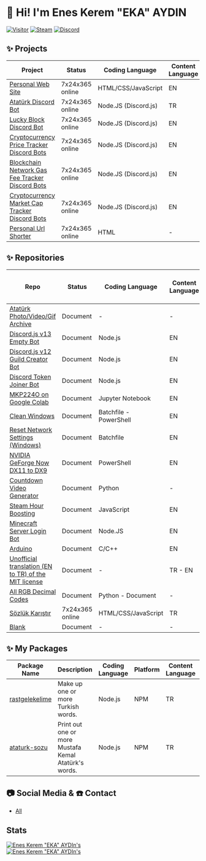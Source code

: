 # 👋 Hi! I'm Enes Kerem "EKA" AYDIN
[![Visitor](https://visitor-badge.laobi.icu/badge?page_id=EnesKeremAYDIN.EnesKeremAYDIN)](#)
[![Steam](https://img.shields.io/badge/donate-steam-blue?logo=Steam&style=flat-square)](https://steamcommunity.com/tradeoffer/new/?partner=434566573&token=g789u6Uv)
[![Discord](https://discord.com/api/guilds/817779288296128512/widget.png)](https://discord.gg/fJGtmKbuQB)

## ✨ Projects
| Project | Status | Coding Language | Content Language | Repo | Note Language |
| ----------- | ----------- | ----------- | ----------- | ----------- | ----------- |
| [Personal Web Site](https://eneskeremaydin.com.tr)| 7x24x365 online | HTML/CSS/JavaScript | EN | [GitHub Repo](https://github.com/EnesKeremAYDIN/EnesKeremAYDIN.github.io) | - |
| [Atatürk Discord Bot](https://top.gg/bot/719897844085161985)| 7x24x365 online | Node.JS (Discord.js) | TR | - | - |
| [Lucky Block Discord Bot](https://top.gg/bot/825666272335364108)| 7x24x365 online | Node.JS (Discord.js) | EN | - | - |
| [Cryptocurrency Price Tracker Discord Bots](https://eneskeremaydin.github.io/discord-tracker-bots#price-trackers)| 7x24x365 online | Node.JS (Discord.js) | EN | [GitHub Repo](https://github.com/EnesKeremAYDIN/discord-tracker-bots) | - |
| [Blockchain Network Gas Fee Tracker Discord Bots](https://eneskeremaydin.com.tr/discord-tracker-bots/#gas-fee-trackers)| 7x24x365 online | Node.JS (Discord.js) | EN | [GitHub Repo](https://github.com/EnesKeremAYDIN/discord-tracker-bots) | - |
| [Cryptocurrency Market Cap Tracker Discord Bots](https://eneskeremaydin.github.io/discord-tracker-bots#market-cap-trackers)| 7x24x365 online | Node.JS (Discord.js) | EN | [GitHub Repo](https://github.com/EnesKeremAYDIN/discord-tracker-bots) | - |
| [Personal Url Shorter](https://EKAs.link)| 7x24x365 online | HTML | - | [GitHub Repo](https://github.com/EnesKeremAYDIN0/EnesKeremAYDIN0) | - |

## ✨ Repositories
| Repo | Status | Coding Language | Content Language | The language of the notes |
| ----------- | ----------- | ----------- | ----------- | ----------- |
| [Atatürk Photo/Video/Gif Archive](https://github.com/EnesKeremAYDIN/Ataturk)| Document | - | - | TR |
| [Discord.js v13 Empty Bot](https://github.com/EnesKeremAYDIN/discord.js-v13-empty-bot) | Document | Node.js | EN | EN |
| [Discord.js v12 Guild Creator Bot](https://github.com/EnesKeremAYDIN/discord.js-v12-guild-creator) | Document | Node.js | EN | EN |
| [Discord Token Joiner Bot](https://github.com/EnesKeremAYDIN/discord-token-joiner) | Document | Node.js | EN | EN |
| [MKP224O on Google Colab](https://github.com/EnesKeremAYDIN/mkp224o-on-google-colab) | Document | Jupyter Notebook | EN | EN |
| [Clean Windows](https://github.com/EnesKeremAYDIN/CleanWindows) | Document | Batchfile - PowerShell | EN | - |
| [Reset Network Settings (Windows)](https://github.com/EnesKeremAYDIN/ResetNetworkSettings) | Document | Batchfile | EN | - |
| [NVIDIA GeForge Now DX11 to DX9](https://github.com/EnesKeremAYDIN/GeForgeNowDX11toDX9) | Document |  PowerShell | EN | - |
| [Countdown Video Generator](https://github.com/EnesKeremAYDIN/python-countdown-video-generator) | Document | Python | - | EN |
| [Steam Hour Boosting](https://github.com/EnesKeremAYDIN/steam-hour-boosting) | Document | JavaScript | EN | EN |
| [Minecraft Server Login Bot](https://github.com/EnesKeremAYDIN/minecraft-server-login-bot) | Document | Node.JS | EN | TR - EN |
| [Arduino](https://github.com/EnesKeremAYDIN/arduino) | Document | C/C++ | EN | EN |
| [Unofficial translation (EN to TR) of the MIT license](https://github.com/EnesKeremAYDIN/mit-lisansi-gayriresmi-ceviri)| Document | - | TR - EN | TR - EN |
| [All RGB Decimal Codes](https://github.com/EnesKeremAYDIN/all-rgb-decimal-codes) | Document | Python - Document | - | EN |
| [Sözlük Karıştır](https://EnesKeremAYDIN.github.io/sozlukkaristir.com) | 7x24x365 online | HTML/CSS/JavaScript | TR | TR |
| [Blank](https://github.com/EnesKeremAYDIN/Blank) | Document | - | - | - |


## ✨ My Packages
| Package Name  | Description | Coding Language | Platform | Content Language | GitHub Repo |
| ----------- | ----------- | ----------- | ----------- | ----------- | ----------- |
| [rastgelekelime](https://www.npmjs.com/package/rastgelekelime)  | Make up one or more Turkish words. | Node.js | NPM | TR | [GitHub Repo](https://github.com/EnesKeremAYDIN/npm-rastgelekelime) |
| [ataturk-sozu](https://www.npmjs.com/package/ataturk-sozu)  | Print out one or more Mustafa Kemal Atatürk's words. | Node.js | NPM | TR | [GitHub Repo](https://github.com/EnesKeremAYDIN/npm-ataturk-sozu) |

## 📷 Social Media & ☎️ Contact
- [All](https://eneskeremaydin.github.io/bio)

## Stats

[![Enes Kerem "EKA" AYDIn's](https://github-readme-stats.vercel.app/api?username=EnesKeremAYDIN&show_icons=true&theme=dark)](#)  
[![Enes Kerem "EKA" AYDIn's](https://github-readme-stats.vercel.app/api/top-langs/?username=EnesKeremAYDIN&layout=compact&theme=dark)](#)

